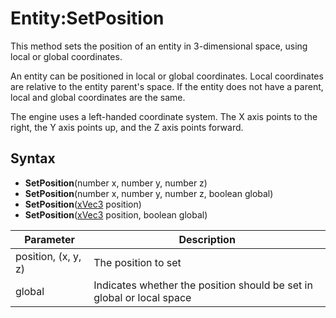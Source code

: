 # Entity:SetPosition

This method sets the position of an entity in 3-dimensional space, using local or global coordinates.

An entity can be positioned in local or global coordinates. Local coordinates are relative to the entity parent's space. If the entity does not have a parent, local and global coordinates are the same.

The engine uses a left-handed coordinate system. The X axis points to the right, the Y axis points up, and the Z axis points forward.

## Syntax

- **SetPosition**(number x, number y, number z)
- **SetPosition**(number x, number y, number z, boolean global)
- **SetPosition**([xVec3](xVec3.md) position)
- **SetPosition**([xVec3](xVec3.md) position, boolean global)

| Parameter | Description |
| ------ | ------ |
| position, (x, y, z) | The position to set |
| global | Indicates whether the position should be set in global or local space |
